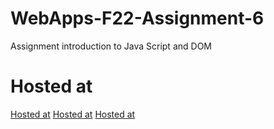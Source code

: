 # WebApps-F22-Assignment-6
Assignment introduction to Java Script and DOM
# Hosted at
[Hosted at]( https://44-563-web-apps-f22.github.io/44563-webapps-assignment-6-MinithaSaiPenumachha/musician.html)
[Hosted at]( https://44-563-web-apps-f22.github.io/44563-webapps-assignment-6-MinithaSaiPenumachha/discount.html)
[Hosted at]( https://44-563-web-apps-f22.github.io/44563-webapps-assignment-6-MinithaSaiPenumachha/vacation.html)